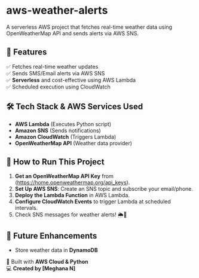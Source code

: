 # aws-weather-alerts
A serverless AWS project that fetches real-time weather data using OpenWeatherMap API and sends alerts via AWS SNS.

## 🚀 Features
✅ Fetches real-time weather updates  
✅ Sends SMS/Email alerts via AWS SNS  
✅ **Serverless** and cost-effective using AWS Lambda  
✅ Scheduled execution using CloudWatch  

## 🛠 Tech Stack & AWS Services Used
- **AWS Lambda** (Executes Python script)
- **Amazon SNS** (Sends notifications)
- **Amazon CloudWatch** (Triggers Lambda)
- **OpenWeatherMap API** (Weather data provider)

## 📌 How to Run This Project
1. **Get an OpenWeatherMap API Key** from (https://home.openweathermap.org/api_keys).
2. **Set Up AWS SNS**: Create an SNS topic and subscribe your email/phone.
3. **Deploy the Lambda Function** in AWS Lambda.
4. **Configure CloudWatch Events** to trigger Lambda at scheduled intervals.
5. Check SNS messages for weather alerts! 🌦📩

## 📜 Future Enhancements
- Store weather data in **DynamoDB**  

🚀 Built with **AWS Cloud & Python**  
💻 **Created by [Meghana N]**
